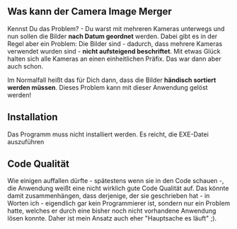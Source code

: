 ## Was kann der Camera Image Merger
Kennst Du das Problem? - Du warst mit mehreren Kameras unterwegs und nun sollen die Bilder **nach Datum geordnet** werden. Dabei gibt es in der Regel aber ein Problem: 
Die Bilder sind - dadurch, dass mehrere Kameras verwendet wurden sind - **nicht aufsteigend beschriftet**. Mit etwas Glück halten sich alle Kameras an einen einheitlichen Präfix. Das war dann aber auch schon. 

Im Normalfall heißt das für Dich dann, dass die Bilder **händisch sortiert werden müssen**. Dieses Problem kann mit dieser Anwendung gelöst werden!

## Installation
Das Programm muss nicht installiert werden. Es reicht, die EXE-Datei auszuführen

## Code Qualität
Wie einigen auffallen dürfte - spätestens wenn sie in den Code schauen -, die Anwendung weißt eine nicht wirklich gute Code Qualität auf. Das könnte damit zusammenhängen, dass derjenige, der sie geschrieben hat - in Worten ich - eigendlich gar kein Programmierer ist, sondern nur ein Problem hatte, welches er durch eine bisher noch nicht vorhandene Anwendung lösen konnte.
Daher ist mein Ansatz auch eher "Hauptsache es läuft" ;).
